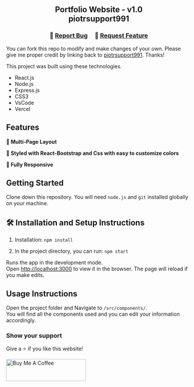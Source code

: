 <h2 align="center">
  Portfolio Website - v1.0<br/>
  piotrsupport991
</h2>
<h3 align="center">
    🔹
    <a href="https://github.com/piotrsupport991/Portfolio/issues">Report Bug</a> &nbsp; &nbsp;
    🔹
    <a href="https://github.com/piotrsupport991/Portfolio/issues">Request Feature</a>
</h3>


You can fork this repo to modify and make changes of your own. Please give me proper credit by linking back to [piotrsupport991](https://github.com/piotrsupport991/Portfolio). Thanks!


This project was built using these technologies.

- React.js
- Node.js
- Express.js
- CSS3
- VsCode
- Vercel

## Features

**📖 Multi-Page Layout**

**🎨 Styled with React-Bootstrap and Css with easy to customize colors**

**📱 Fully Responsive**

## Getting Started

Clone down this repository. You will need `node.js` and `git` installed globally on your machine.

## 🛠 Installation and Setup Instructions

1. Installation: `npm install`

2. In the project directory, you can run: `npm start`

Runs the app in the development mode.\
Open [http://localhost:3000](http://localhost:3000) to view it in the browser.
The page will reload if you make edits.

## Usage Instructions

Open the project folder and Navigate to `/src/components/`. <br/>
You will find all the components used and you can edit your information accordingly.

### Show your support

Give a ⭐ if you like this website!

<a href="https://www.buymeacoffee.com/piotrsupport991" target="_blank"><img src="https://cdn.buymeacoffee.com/buttons/v2/default-violet.png" alt="Buy Me A Coffee" height= "60px" width= "217px" ></a>
